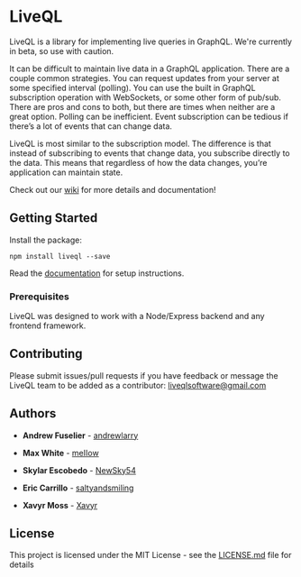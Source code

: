 # LiveQL
LiveQL is a library for implementing live queries in GraphQL. We're currently in beta, so use with caution. 

It can be difficult to maintain live data in a GraphQL application. There are a couple common strategies. You can request updates from your server at some specified interval (polling). You can use the built in GraphQL subscription operation with WebSockets, or some other form of pub/sub. There are pros and cons to both, but there are times when neither are a great option. Polling can be inefficient. Event subscription can be tedious if there’s a lot of events that can change data. 

LiveQL is most similar to the subscription model. The difference is that instead of subscribing to events that change data, you subscribe directly to the data. This means that regardless of how the data changes, you’re application can maintain state.

Check out our [wiki](https://github.com/LiveQL/LiveQL/wiki) for more details and documentation!

## Getting Started
Install the package:
```
npm install liveql --save
```
Read the [documentation](https://github.com/LiveQL/LiveQL/wiki) for setup instructions.

### Prerequisites

LiveQL was designed to work with a Node/Express backend and any frontend framework. 

## Contributing

Please submit issues/pull requests if you have feedback or message the LiveQL team to be added as a contributor: liveqlsoftware@gmail.com

## Authors

* **Andrew Fuselier** - [andrewlarry](https://github.com/andrewlarry)

* **Max White** - [meIIow](https://github.com/meIIow)

* **Skylar Escobedo** - [NewSky54](https://github.com/NewSky54)

* **Eric Carrillo** - [saltyandsmiling](https://github.com/saltyandsmiling)

* **Xavyr Moss** - [Xavyr](https://github.com/Xavyr)

## License

This project is licensed under the MIT License - see the [LICENSE.md](LICENSE.md) file for details
